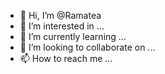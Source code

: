 - 👋 Hi, I’m @Ramatea
- 👀 I’m interested in ...
- 🌱 I’m currently learning ...
- 💞️ I’m looking to collaborate on ...
- 📫 How to reach me ...

<!---
Ramatea/Ramatea is a ✨ special ✨ repository because its `README.md` (this file) appears on your GitHub profile.
You can click the Preview link to take a look at your changes.
--->
